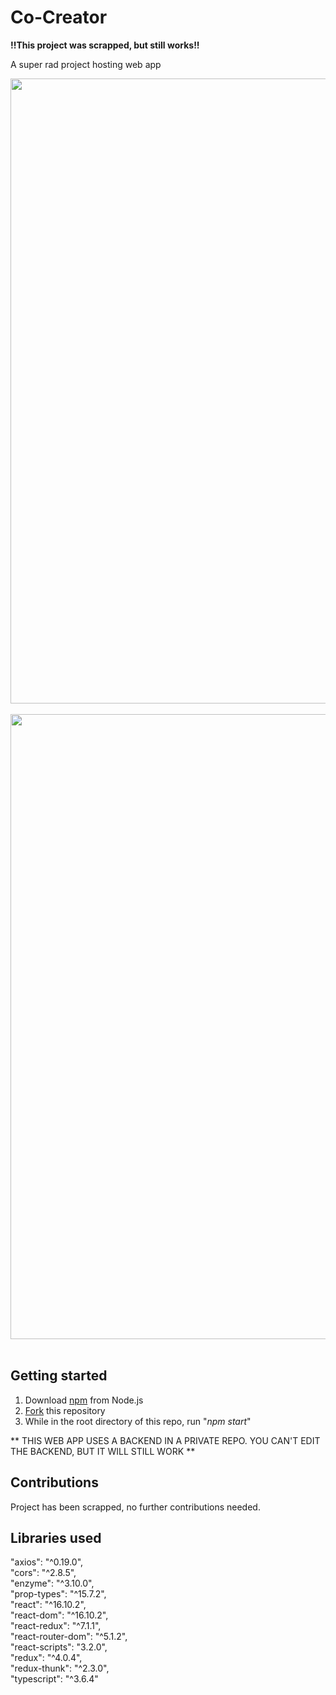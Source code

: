 # Co-Creator

**!!This project was scrapped, but still works!!**

A super rad project hosting web app

<img src="https://res.cloudinary.com/personaluse1234/image/upload/v1618090865/cocreatorfirstpageupdated_cn3urw.png" width="1000">&nbsp;
<img src="https://res.cloudinary.com/personaluse1234/image/upload/v1617215999/CoCreatorwebapp_lzqnin.png" width="1000">&nbsp;

## Getting started

1. Download [npm](https://www.npmjs.com/get-npm) from Node.js
2. [Fork](https://docs.github.com/en/github/getting-started-with-github/fork-a-repo) this repository
3. While in the root directory of this repo, run "*npm start*"

** THIS WEB APP USES A BACKEND IN A PRIVATE REPO. YOU CAN'T EDIT THE BACKEND, BUT IT WILL STILL WORK **

## Contributions
Project has been scrapped, no further contributions needed.

## Libraries used
"axios": "^0.19.0",<br />
"cors": "^2.8.5",<br />
"enzyme": "^3.10.0",<br />
"prop-types": "^15.7.2",<br />
"react": "^16.10.2",<br />
"react-dom": "^16.10.2",<br />
"react-redux": "^7.1.1",<br />
"react-router-dom": "^5.1.2",<br />
"react-scripts": "3.2.0",<br />
"redux": "^4.0.4",<br />
"redux-thunk": "^2.3.0",<br />
"typescript": "^3.6.4"<br />

